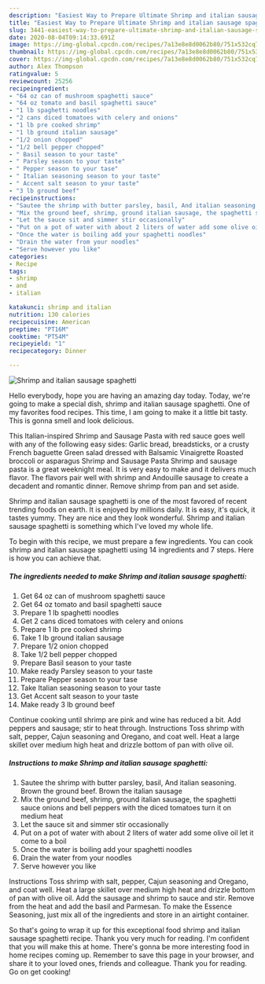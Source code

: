 ```yaml
---
description: "Easiest Way to Prepare Ultimate Shrimp and italian sausage spaghetti"
title: "Easiest Way to Prepare Ultimate Shrimp and italian sausage spaghetti"
slug: 3441-easiest-way-to-prepare-ultimate-shrimp-and-italian-sausage-spaghetti
date: 2020-08-04T09:14:33.691Z
image: https://img-global.cpcdn.com/recipes/7a13e8e8d0062b80/751x532cq70/shrimp-and-italian-sausage-spaghetti-recipe-main-photo.jpg
thumbnail: https://img-global.cpcdn.com/recipes/7a13e8e8d0062b80/751x532cq70/shrimp-and-italian-sausage-spaghetti-recipe-main-photo.jpg
cover: https://img-global.cpcdn.com/recipes/7a13e8e8d0062b80/751x532cq70/shrimp-and-italian-sausage-spaghetti-recipe-main-photo.jpg
author: Alex Thompson
ratingvalue: 5
reviewcount: 25256
recipeingredient:
- "64 oz can of mushroom spaghetti sauce"
- "64 oz tomato and basil spaghetti sauce"
- "1 lb spaghetti noodles"
- "2 cans diced tomatoes with celery and onions"
- "1 lb pre cooked shrimp"
- "1 lb ground italian sausage"
- "1/2 onion chopped"
- "1/2 bell pepper chopped"
- " Basil season to your taste"
- " Parsley season to your taste"
- " Pepper season to your tase"
- " Italian seasoning season to your taste"
- " Accent salt season to your taste"
- "3 lb ground beef"
recipeinstructions:
- "Sautee the shrimp with butter parsley, basil, And italian seasoning. Brown the ground beef. Brown the italian sausage"
- "Mix the ground beef, shrimp, ground italian sausage, the spaghetti sauce onions and bell peppers with the diced tomatoes turn it on medium heat"
- "Let the sauce sit and simmer stir occasionally"
- "Put on a pot of water with about 2 liters of water add some olive oil let it come to a boil"
- "Once the water is boiling add your spaghetti noodles"
- "Drain the water from your noodles"
- "Serve however you like"
categories:
- Recipe
tags:
- shrimp
- and
- italian

katakunci: shrimp and italian 
nutrition: 130 calories
recipecuisine: American
preptime: "PT16M"
cooktime: "PT54M"
recipeyield: "1"
recipecategory: Dinner

---
```



![Shrimp and italian sausage spaghetti](https://img-global.cpcdn.com/recipes/7a13e8e8d0062b80/751x532cq70/shrimp-and-italian-sausage-spaghetti-recipe-main-photo.jpg)

Hello everybody, hope you are having an amazing day today. Today, we're going to make a special dish, shrimp and italian sausage spaghetti. One of my favorites food recipes. This time, I am going to make it a little bit tasty. This is gonna smell and look delicious.

This Italian-inspired Shrimp and Sausage Pasta with red sauce goes well with any of the following easy sides: Garlic bread, breadsticks, or a crusty French baguette Green salad dressed with Balsamic Vinaigrette Roasted broccoli or asparagus Shrimp and Sausage Pasta Shrimp and sausage pasta is a great weeknight meal. It is very easy to make and it delivers much flavor. The flavors pair well with shrimp and Andouille sausage to create a decadent and romantic dinner. Remove shrimp from pan and set aside.

Shrimp and italian sausage spaghetti is one of the most favored of recent trending foods on earth. It is enjoyed by millions daily. It is easy, it's quick, it tastes yummy. They are nice and they look wonderful. Shrimp and italian sausage spaghetti is something which I've loved my whole life.


To begin with this recipe, we must prepare a few ingredients. You can cook shrimp and italian sausage spaghetti using 14 ingredients and 7 steps. Here is how you can achieve that.

<!--inarticleads1-->

##### The ingredients needed to make Shrimp and italian sausage spaghetti:

1. Get 64 oz can of mushroom spaghetti sauce
1. Get 64 oz tomato and basil spaghetti sauce
1. Prepare 1 lb spaghetti noodles
1. Get 2 cans diced tomatoes with celery and onions
1. Prepare 1 lb pre cooked shrimp
1. Take 1 lb ground italian sausage
1. Prepare 1/2 onion chopped
1. Take 1/2 bell pepper chopped
1. Prepare  Basil season to your taste
1. Make ready  Parsley season to your taste
1. Prepare  Pepper season to your tase
1. Take  Italian seasoning season to your taste
1. Get  Accent salt season to your taste
1. Make ready 3 lb ground beef


Continue cooking until shrimp are pink and wine has reduced a bit. Add peppers and sausage; stir to heat through. Instructions Toss shrimp with salt, pepper, Cajun seasoning and Oregano, and coat well. Heat a large skillet over medium high heat and drizzle bottom of pan with olive oil. 

<!--inarticleads2-->

##### Instructions to make Shrimp and italian sausage spaghetti:

1. Sautee the shrimp with butter parsley, basil, And italian seasoning. Brown the ground beef. Brown the italian sausage
1. Mix the ground beef, shrimp, ground italian sausage, the spaghetti sauce onions and bell peppers with the diced tomatoes turn it on medium heat
1. Let the sauce sit and simmer stir occasionally
1. Put on a pot of water with about 2 liters of water add some olive oil let it come to a boil
1. Once the water is boiling add your spaghetti noodles
1. Drain the water from your noodles
1. Serve however you like


Instructions Toss shrimp with salt, pepper, Cajun seasoning and Oregano, and coat well. Heat a large skillet over medium high heat and drizzle bottom of pan with olive oil. Add the sausage and shrimp to sauce and stir. Remove from the heat and add the basil and Parmesan. To make the Essence Seasoning, just mix all of the ingredients and store in an airtight container. 

So that's going to wrap it up for this exceptional food shrimp and italian sausage spaghetti recipe. Thank you very much for reading. I'm confident that you will make this at home. There's gonna be more interesting food in home recipes coming up. Remember to save this page in your browser, and share it to your loved ones, friends and colleague. Thank you for reading. Go on get cooking!
